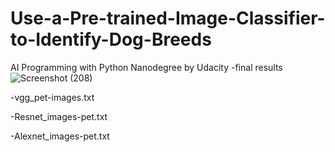 # Use-a-Pre-trained-Image-Classifier-to-Identify-Dog-Breeds
AI Programming with Python Nanodegree by Udacity
-final results
![Screenshot (208)](https://github.com/Yasmeen-Begum/Use-a-Pre-trained-Image-Classifier-to-Identify-Dog-Breeds/assets/91931504/5568bdf4-7d20-4909-92d4-5d222461f19e)

-vgg_pet-images.txt

-Resnet_images-pet.txt

-Alexnet_images-pet.txt 

